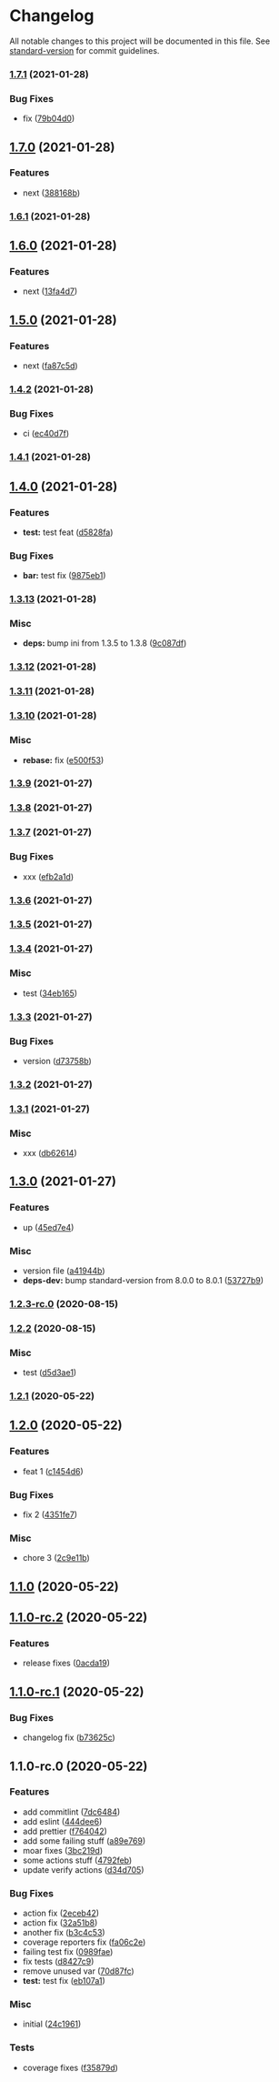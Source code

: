 # Changelog

All notable changes to this project will be documented in this file. See [standard-version](https://github.com/conventional-changelog/standard-version) for commit guidelines.

### [1.7.1](https://github.com/SkeLLLa/actions-playground/compare/v1.7.0...v1.7.1) (2021-01-28)


### Bug Fixes

* fix ([79b04d0](https://github.com/SkeLLLa/actions-playground/commit/79b04d0cf3dfd51113cc840ef78d7e60d933d009))

## [1.7.0](https://github.com/SkeLLLa/actions-playground/compare/v1.6.1...v1.7.0) (2021-01-28)


### Features

* next ([388168b](https://github.com/SkeLLLa/actions-playground/commit/388168bc3e470d5c6bebbd8bc8b1f505f7e16cac))

### [1.6.1](https://github.com/SkeLLLa/actions-playground/compare/v1.6.0...v1.6.1) (2021-01-28)

## [1.6.0](https://github.com/SkeLLLa/actions-playground/compare/v1.4.2...v1.6.0) (2021-01-28)


### Features

* next ([13fa4d7](https://github.com/SkeLLLa/actions-playground/commit/13fa4d7401592af7366ba26eabc9033b2742a2ec))

## [1.5.0](https://github.com/SkeLLLa/actions-playground/compare/v1.4.2...v1.5.0) (2021-01-28)


### Features

* next ([fa87c5d](https://github.com/SkeLLLa/actions-playground/commit/fa87c5d8cab483fe82cdc8d24ce5c41e1032a2cb))

### [1.4.2](https://github.com/SkeLLLa/actions-playground/compare/v1.4.1...v1.4.2) (2021-01-28)


### Bug Fixes

* ci ([ec40d7f](https://github.com/SkeLLLa/actions-playground/commit/ec40d7f658cb459b2d38a295d971fd5c191dd24e))

### [1.4.1](https://github.com/SkeLLLa/actions-playground/compare/v1.4.0...v1.4.1) (2021-01-28)

## [1.4.0](https://github.com/SkeLLLa/actions-playground/compare/v1.3.13...v1.4.0) (2021-01-28)


### Features

* **test:** test feat ([d5828fa](https://github.com/SkeLLLa/actions-playground/commit/d5828fabb453e3f588b50b98911dc7bd8776fbfb))


### Bug Fixes

* **bar:** test fix ([9875eb1](https://github.com/SkeLLLa/actions-playground/commit/9875eb1c2e961dcf3a8e56657b1d3402dd5288a3))

### [1.3.13](https://github.com/SkeLLLa/actions-playground/compare/v1.3.12...v1.3.13) (2021-01-28)


### Misc

* **deps:** bump ini from 1.3.5 to 1.3.8 ([9c087df](https://github.com/SkeLLLa/actions-playground/commit/9c087df78f5ee4523741d5af987cd49f61ec6289))

### [1.3.12](https://github.com/SkeLLLa/actions-playground/compare/v1.3.11...v1.3.12) (2021-01-28)

### [1.3.11](https://github.com/SkeLLLa/actions-playground/compare/v1.3.10...v1.3.11) (2021-01-28)

### [1.3.10](https://github.com/SkeLLLa/actions-playground/compare/v1.3.9...v1.3.10) (2021-01-28)


### Misc

* **rebase:** fix ([e500f53](https://github.com/SkeLLLa/actions-playground/commit/e500f53b8ca0e11faee83cec0ea141d55f40bec0))

### [1.3.9](https://github.com/SkeLLLa/actions-playground/compare/v1.3.8...v1.3.9) (2021-01-27)

### [1.3.8](https://github.com/SkeLLLa/actions-playground/compare/v1.3.7...v1.3.8) (2021-01-27)

### [1.3.7](https://github.com/SkeLLLa/actions-playground/compare/v1.3.6...v1.3.7) (2021-01-27)

### Bug Fixes

- xxx ([efb2a1d](https://github.com/SkeLLLa/actions-playground/commit/efb2a1db2c65e2f67d4b61d950767fee8c62301a))

### [1.3.6](https://github.com/SkeLLLa/actions-playground/compare/v1.3.5...v1.3.6) (2021-01-27)

### [1.3.5](https://github.com/SkeLLLa/actions-playground/compare/v1.3.4...v1.3.5) (2021-01-27)

### [1.3.4](https://github.com/SkeLLLa/actions-playground/compare/v1.3.3...v1.3.4) (2021-01-27)

### Misc

- test ([34eb165](https://github.com/SkeLLLa/actions-playground/commit/34eb16599da1a44d9a0254dc3b43e6765ed85b0f))

### [1.3.3](https://github.com/SkeLLLa/actions-playground/compare/v1.3.2...v1.3.3) (2021-01-27)

### Bug Fixes

- version ([d73758b](https://github.com/SkeLLLa/actions-playground/commit/d73758bb9b5a7d90e1ad25e34999eae6081571a6))

### [1.3.2](https://github.com/SkeLLLa/actions-playground/compare/v1.3.1...v1.3.2) (2021-01-27)

### [1.3.1](https://github.com/SkeLLLa/actions-playground/compare/v1.3.0...v1.3.1) (2021-01-27)

### Misc

- xxx ([db62614](https://github.com/SkeLLLa/actions-playground/commit/db626142b59fed5e4be7b02a409745a7479bf6d9))

## [1.3.0](https://github.com/SkeLLLa/actions-playground/compare/v1.2.3-rc.0...v1.3.0) (2021-01-27)

### Features

- up ([45ed7e4](https://github.com/SkeLLLa/actions-playground/commit/45ed7e4ed46505d8c053bf71da2a78135464ae56))

### Misc

- version file ([a41944b](https://github.com/SkeLLLa/actions-playground/commit/a41944bf00f1e9fb5b6ffebaf8070dee53063bf2))
- **deps-dev:** bump standard-version from 8.0.0 to 8.0.1 ([53727b9](https://github.com/SkeLLLa/actions-playground/commit/53727b9b1f1f3037a7c6fd3c35568b714d7fbef2))

### [1.2.3-rc.0](https://github.com/SkeLLLa/actions-playground/compare/v1.2.2...v1.2.3-rc.0) (2020-08-15)

### [1.2.2](https://github.com/SkeLLLa/actions-playground/compare/v1.2.1...v1.2.2) (2020-08-15)

### Misc

- test ([d5d3ae1](https://github.com/SkeLLLa/actions-playground/commit/d5d3ae13591bcdafcba01699e91f1dc732019dc5))

### [1.2.1](https://github.com/SkeLLLa/actions-playground/compare/v1.2.0...v1.2.1) (2020-05-22)

## [1.2.0](https://github.com/SkeLLLa/actions-playground/compare/v1.1.0...v1.2.0) (2020-05-22)

### Features

- feat 1 ([c1454d6](https://github.com/SkeLLLa/actions-playground/commit/c1454d6e1a0c0c444d08fab934b0b0c2d62ecdce))

### Bug Fixes

- fix 2 ([4351fe7](https://github.com/SkeLLLa/actions-playground/commit/4351fe764c098324c594b1b4307bf48c56bbbc62))

### Misc

- chore 3 ([2c9e11b](https://github.com/SkeLLLa/actions-playground/commit/2c9e11b257526871deb8dc2a32a6fb2f50aaba44))

## [1.1.0](https://github.com/SkeLLLa/actions-playground/compare/v1.1.0-rc.2...v1.1.0) (2020-05-22)

## [1.1.0-rc.2](https://github.com/SkeLLLa/actions-playground/compare/v1.1.0-rc.1...v1.1.0-rc.2) (2020-05-22)

### Features

- release fixes ([0acda19](https://github.com/SkeLLLa/actions-playground/commit/0acda19b69965c6836eccf603d289e9ed49717f5))

## [1.1.0-rc.1](https://github.com/SkeLLLa/actions-playground/compare/v1.1.0-rc.0...v1.1.0-rc.1) (2020-05-22)

### Bug Fixes

- changelog fix ([b73625c](https://github.com/SkeLLLa/actions-playground/commit/b73625cd7f2120110b01b1a86ebbae1199378780))

## 1.1.0-rc.0 (2020-05-22)

### Features

- add commitlint ([7dc6484](https://gitlab.com/m03geek/actions-playground/commit/7dc64842f118f6f4872eb341756bc5e92085ad82))
- add eslint ([444dee6](https://gitlab.com/m03geek/actions-playground/commit/444dee6129511e785562c751b6170e24169b0b63))
- add prettier ([f764042](https://gitlab.com/m03geek/actions-playground/commit/f764042a9cea180305830f3ea63b0223d934c310))
- add some failing stuff ([a89e769](https://gitlab.com/m03geek/actions-playground/commit/a89e769dcb69389c386e9cdaccf28dd5b8a8e6cb))
- moar fixes ([3bc219d](https://gitlab.com/m03geek/actions-playground/commit/3bc219d1f720828eb60efc59c0aa59b2efe40084))
- some actions stuff ([4792feb](https://gitlab.com/m03geek/actions-playground/commit/4792febdb66d295dccd94b3e0ffa5c3f2b3112d7))
- update verify actions ([d34d705](https://gitlab.com/m03geek/actions-playground/commit/d34d70554bfc12a5fdad84ea5fa3dde9ce575594))

### Bug Fixes

- action fix ([2eceb42](https://gitlab.com/m03geek/actions-playground/commit/2eceb4262a575da721fffa33bccacc10393888be))
- action fix ([32a51b8](https://gitlab.com/m03geek/actions-playground/commit/32a51b81e957f6b33701ff4ef023908f1808c043))
- another fix ([b3c4c53](https://gitlab.com/m03geek/actions-playground/commit/b3c4c532111019c5c9eba1e4e56d6daf1c9030b5))
- coverage reporters fix ([fa06c2e](https://gitlab.com/m03geek/actions-playground/commit/fa06c2e120e1b4b03eaa1a458b458b43743c324a))
- failing test fix ([0989fae](https://gitlab.com/m03geek/actions-playground/commit/0989faeb48b856f5181f7edb3d332180c40536cc))
- fix tests ([d8427c9](https://gitlab.com/m03geek/actions-playground/commit/d8427c9707ca003bbba609da4a839177b367d79c))
- remove unused var ([70d87fc](https://gitlab.com/m03geek/actions-playground/commit/70d87fc39395ea2aab76fa5c72a411d29ea778e2))
- **test:** test fix ([eb107a1](https://gitlab.com/m03geek/actions-playground/commit/eb107a11622d2a455c0900f8248fa212882aadb6))

### Misc

- initial ([24c1961](https://gitlab.com/m03geek/actions-playground/commit/24c196193b0d7a61aa3275bca65591be655ab455))

### Tests

- coverage fixes ([f35879d](https://gitlab.com/m03geek/actions-playground/commit/f35879d01a7dfcb13c762da59cdf7f28b81f6a3d))
